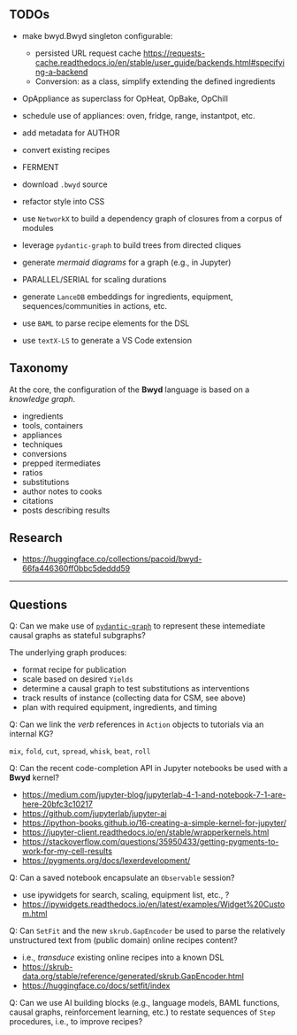 ## TODOs

  * make bwyd.Bwyd singleton configurable:
    + persisted URL request cache
    https://requests-cache.readthedocs.io/en/stable/user_guide/backends.html#specifying-a-backend
    + Conversion: as a class, simplify extending the defined ingredients

  * OpAppliance as superclass for OpHeat, OpBake, OpChill
  * schedule use of appliances: oven, fridge, range, instantpot, etc.

  * add metadata for AUTHOR
  * convert existing recipes
  * FERMENT
  * download `.bwyd` source
  * refactor style into CSS

  * use `NetworkX` to build a dependency graph of closures from a corpus of modules
  * leverage `pydantic-graph` to build trees from directed cliques
  * generate _mermaid diagrams_ for a graph (e.g., in Jupyter)

  * PARALLEL/SERIAL for scaling durations
  * generate `LanceDB` embeddings for ingredients, equipment, sequences/communities in actions, etc.
  * use `BAML` to parse recipe elements for the DSL
  * use `textX-LS` to generate a VS Code extension
  

## Taxonomy

At the core, the configuration of the **Bwyd** language is based on a
_knowledge graph_.

  - ingredients
  - tools, containers
  - appliances
  - techniques
  - conversions
  - prepped itermediates
  - ratios
  - substitutions
  - author notes to cooks
  - citations
  - posts describing results


## Research

  * <https://huggingface.co/collections/pacoid/bwyd-66fa446360ff0bbc5deddd59>


---

## Questions

Q: Can we make use of
[`pydantic-graph`](https://ai.pydantic.dev/graph/)
to represent these intemediate causal graphs as stateful subgraphs?

The underlying graph produces:

  * format recipe for publication
  * scale based on desired `Yields`
  * determine a causal graph to test substitutions as interventions
  * track results of instance (collecting data for CSM, see above)
  * plan with required equipment, ingredients, and timing


Q: Can we link the _verb_ references in `Action` objects to tutorials
via an internal KG?

`mix`, `fold`, `cut`, `spread`, `whisk`, `beat`, `roll`


Q: Can the recent code-completion API in Jupyter notebooks be used
with a **Bwyd** kernel?

  - <https://medium.com/jupyter-blog/jupyterlab-4-1-and-notebook-7-1-are-here-20bfc3c10217>
  - <https://github.com/jupyterlab/jupyter-ai>
  - <https://ipython-books.github.io/16-creating-a-simple-kernel-for-jupyter/>
  - <https://jupyter-client.readthedocs.io/en/stable/wrapperkernels.html>
  - <https://stackoverflow.com/questions/35950433/getting-pygments-to-work-for-my-cell-results>
  - <https://pygments.org/docs/lexerdevelopment/>

Q: Can a saved notebook encapsulate an `Observable` session?

  - use ipywidgets for search, scaling, equipment list, etc., ?
  - https://ipywidgets.readthedocs.io/en/latest/examples/Widget%20Custom.html

Q: Can `SetFit` and the new `skrub.GapEncoder` be used to parse the
relatively unstructured text from (public domain) online recipes
content?

  - i.e., _transduce_ existing online recipes into a known DSL
  - <https://skrub-data.org/stable/reference/generated/skrub.GapEncoder.html>
  - <https://huggingface.co/docs/setfit/index>

Q: Can we use AI building blocks (e.g., language models, BAML functions,
causal graphs, reinforcement learning, etc.) to restate sequences of `Step`
procedures, i.e., to improve recipes?
